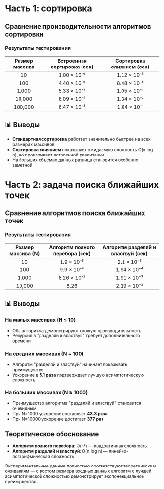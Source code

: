 # Часть 1: сортировка

## Сравнение производительности алгоритмов сортировки

### Результаты тестирования

| Размер массива | Встроенная сортировка (сек) | Сортировка слиянием (сек) |
|:--------------:|:---------------------------:|:-------------------------:|
| 10             | 1.00 × 10⁻⁶                 | 1.12 × 10⁻⁵               |
| 100            | 4.40 × 10⁻⁶                 | 8.48 × 10⁻⁵               |
| 1,000          | 5.33 × 10⁻⁵                 | 1.05 × 10⁻³               |
| 10,000         | 6.09 × 10⁻⁴                 | 1.34 × 10⁻²               |
| 100,000        | 6.47 × 10⁻³                 | 1.64 × 10⁻¹               |

## 📊 Выводы
- **Стандартная сортировка** работает значительно быстрее на всех размерах массивов
- **Сортировка слиянием** показывает ожидаемую сложность O(n log n), но проигрывает встроенной реализации
- На больших объемах данных разница становится особенно заметной

# Часть 2: задача поиска ближайших точек

## Сравнение алгоритмов поиска ближайших точек

### Результаты тестирования

| Размер массива (N) | Алгоритм полного перебора (сек) | Алгоритм разделяй и властвуй (сек) |
|:------------------:|:-------------------------------:|:----------------------------------:|
| 10                 | 1.9 × 10⁻⁵                      | 2.1 × 10⁻⁵                         |
| 100                | 9.9 × 10⁻⁴                      | 1.94 × 10⁻⁴                        |
| 1,000              | 8.26 × 10⁻²                     | 1.91 × 10⁻³                        |
| 10,000             | 8.26                            | 2.19 × 10⁻²                        |

## 📊 Выводы

### **На малых массивах (N ≤ 10)**
- Оба алгоритма демонстрируют схожую производительность
- Рекурсия в "разделяй и властвуй" требует дополнительного времени

### **На средних массивах (N = 100)**
- Алгоритм "разделяй и властвуй" начинает показывать преимущество
- Ускорение в **5.1 раза** подтверждает лучшую асимптотическую сложность

###  **На больших массивах (N ≥ 1000)**
- Преимущество алгоритма "разделяй и властвуй" становится очевидным
- При N=1000 ускорение составляет **43.3 раза**
- При N=10000 ускорение достигает **377 раз**

## Теоретическое обоснование

- **Алгоритм полного перебора**: O(n²) — квадратичная сложность
- **Алгоритм разделяй и властвуй**: O(n log n) — линейно-логарифмическая сложность

Экспериментальные данные полностью соответствуют теоретическим ожиданиям — с ростом размера входных данных алгоритм с лучшей асимптотической сложностью демонстрирует экспоненциальное преимущество.
